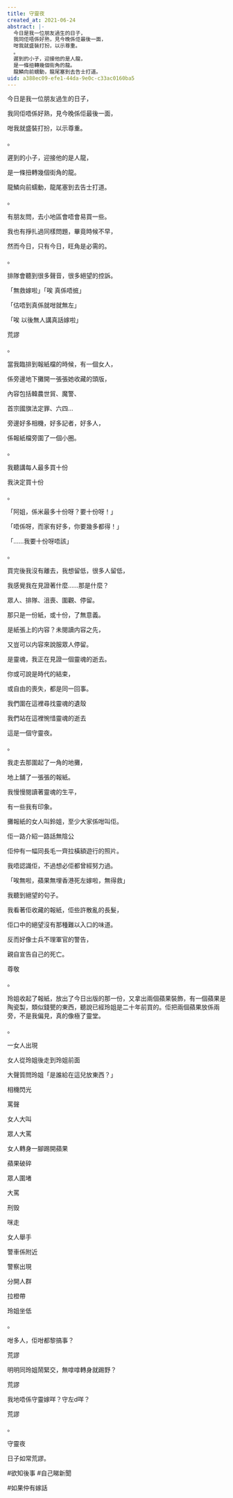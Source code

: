 ```yaml
---
title: 守靈夜
created_at: 2021-06-24
abstract: |-
  今日是我一位朋友過生的日子，
  我同佢唔係好熟，見今晚係佢最後一面，
  咁我就盛裝打扮，以示尊重。
  。
  遲到的小子，迎接他的是人龍，
  是一條扭轉幾個街角的龍。
  龍鱗向前蠕動，龍尾塞到去告士打道。
uid: a388ec09-efe1-44da-9e0c-c33ac0160ba5
---
```


今日是我一位朋友過生的日子，

我同佢唔係好熟，見今晚係佢最後一面，

咁我就盛裝打扮，以示尊重。

。

遲到的小子，迎接他的是人龍，

是一條扭轉幾個街角的龍。

龍鱗向前蠕動，龍尾塞到去告士打道。

。

有朋友問，去小地區會唔會易買一些。

我也有掙扎過同樣問題，畢竟時候不早，

然而今日，只有今日，旺角是必需的。

。

排隊會聽到很多聲音，很多絕望的控訴。

「無救嫁啦」「唉 真係唔掋」

「估唔到真係就咁就無左」

「唉 以後無人講真話嫁啦」

荒謬

。

當我臨排到報紙檔的時候，有一個女人，

係旁邊地下攤開一張張她收藏的頭版，

內容包括韓農世貿、魔警、

首宗國旗法定罪、六四…

旁邊好多相機，好多記者，好多人，

係報紙檔旁圍了一個小圈。

。

我聽講每人最多買十份

我決定買十份

。

「阿姐，係米最多十份呀？要十份呀！」

「唔係呀，而家有好多，你要幾多都得！」

「……我要十份呀唔該」

。

買完後我沒有離去，我想留低，很多人留低，

我感覺我在見證著什麼……那是什麼？

眾人、排隊、沮喪、圍觀、停留。

那只是一份紙，或十份，了無意義。

是紙張上的内容？未閱讀内容之先，

又豈可以内容來說服眾人停留。

是靈魂，我正在見證一個靈魂的逝去。

你或可說是時代的結束，

或自由的喪失，都是同一回事。

我們圍在這裡尋找靈魂的遺殼

我們站在這裡惋惜靈魂的逝去

這是一個守靈夜。

。

我走去那圍起了一角的地攤，

地上舖了一張張的報紙。

我慢慢閱讀著靈魂的生平，

有一些我有印象。

攤報紙的女人叫鈴姐，至少大家係咁叫佢。

佢一路介紹一路話無陰公

佢仲有一幅同長毛一齊拉橫額遊行的照片。

我唔認識佢，不過想必佢都曾經努力過。

「唉無啦，蘋果無埋香港死左嫁啦，無得救」

我聽到絕望的句子。

我看著佢收藏的報紙，佢些許散亂的長髮，

佢口中的絕望沒有那種難以入口的味道。

反而好像士兵不理軍官的警告，

親自宣告自己的死亡。

尊敬

。

玲姐收起了報紙，放出了今日出版的那一份，又拿出兩個蘋果裝飾，有一個蘋果是陶瓷製，類似錢甖的東西，聽說已經玲姐是二十年前買的。佢把兩個蘋果放係兩旁，不是我偏見，真的像極了靈堂。

。

一女人出現

女人從玲姐後走到玲姐前面

大聲質問玲姐「是誰給在這兒放東西？」

相機閃光

罵聲

女人大叫

眾人大罵

女人轉身一腳踢開蘋果

蘋果破碎

眾人圍堵

大罵

刑毁

咪走

女人舉手

警車係附近

警察出現

分開人群

拉橙帶

玲姐坐低

。

咁多人，佢咁都黎搞事？

荒謬

明明同玲姐鬧緊交，無嗱嗱轉身就踢野？

荒謬

我地唔係守靈嫁咩？守左d咩？

荒謬

。

守靈夜

日子如常荒謬。

#欲知後事 #自己睇新聞

#如果仲有嫁話
